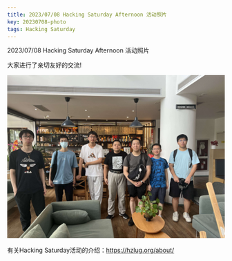 ```yaml
---
title: 2023/07/08 Hacking Saturday Afternoon 活动照片
key: 20230708-photo
tags: Hacking Saturday
---
```

2023/07/08 Hacking Saturday Afternoon 活动照片

大家进行了亲切友好的交流!

![Photo](https://raw.githubusercontent.com/hzlug/res2023/main/q2/mmexport1688984351864.jpg)

有关Hacking Saturday活动的介绍：<https://hzlug.org/about/>
